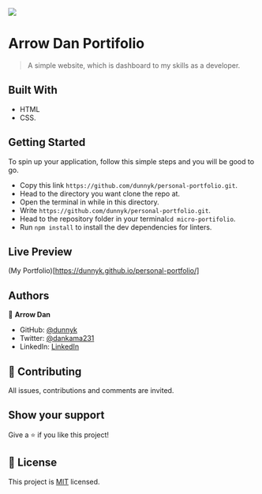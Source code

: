 ![](https://img.shields.io/badge/Microverse-blueviolet)

# Arrow Dan Portifolio

> A simple website, which is dashboard to my skills as a developer.

## Built With
- HTML
- CSS.

## Getting Started
To spin up your application, follow this  simple steps and you will be good to go.
- Copy this link `https://github.com/dunnyk/personal-portfolio.git`.
- Head to the directory you want clone the repo at.
- Open the terminal in while in this directory.
- Write `https://github.com/dunnyk/personal-portfolio.git`.
- Head to the repository folder in your terminal`cd micro-portifolio`.
- Run `npm install` to install the dev dependencies for linters.

## Live Preview

(My Portfolio)[https://dunnyk.github.io/personal-portfolio/]

## Authors

👤 **Arrow Dan**
- GitHub: [@dunnyk](https://github.com/dunnyk)
- Twitter: [@dankama231](https://twitter.com/dankama231)
- LinkedIn: [LinkedIn](https://www.linkedin.com/in/daniel-njoroge-8091b3128/)

## 🤝 Contributing
All issues, contributions and comments are invited.

## Show your support

Give a ⭐️ if you like this project!

## 📝 License

This project is [MIT](./MIT.md) licensed.
